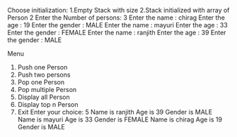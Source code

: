 Choose initialization:
1.Empty Stack with size
2.Stack initialized with array of Person
2
Enter the Number of persons:
3
Enter the name :
chirag
Enter the age :
19
Enter the gender :
MALE
Enter the name :
mayuri
Enter the age :
33
Enter the gender :
FEMALE
Enter the name :
ranjith
Enter the age :
39
Enter the gender :
MALE

 Menu
1. Push one Person
2. Push two persons
3. Pop one Person
4. Pop multiple Person
5. Display all Person
6. Display top n Person
7. Exit
Enter your choice:
5
Name is ranjith
Age is 39
Gender is MALE
Name is mayuri
Age is 33
Gender is FEMALE
Name is chirag
Age is 19
Gender is MALE
